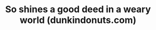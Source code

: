 ---
ee_id_thing: '4130'
site: '1'
type: '2'
inv_num: 2014-032
url: 2014-032-so-shines-a-good-deed-in-a-weary-world
title: So shines a good deed in a weary world (dunkindonuts.com)
year: '2014'
display_year: '2014'
medium: Single channel video
dims: Vaiable
pitch: "​Surfing around dunkindonuts.com…..."
ps: ''
live_url: ''
related: ''
youtube: ''
related_code: ''
imgs: dunkin-2014-032-digital-2-database-ih.jpg
subheading: ''
download: ''
add_credit: ''
commission: ''
layout: things-i-made
---